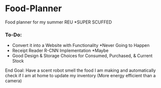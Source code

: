 # Food-Planner

Food planner for my summer REU *SUPER SCUFFED

### To-Do:
* Convert it into a Website with Functionality *Never Going to Happen
* Receipt Reader R-CNN Implementation *Maybe
* Good Design & Storage Choices for Consumed, Purchased, & Current Stock 

End Goal:
Have a scent robot smell the food I am making and automatically check if I am at home to update my inventory (More energy efficient than a camera)
